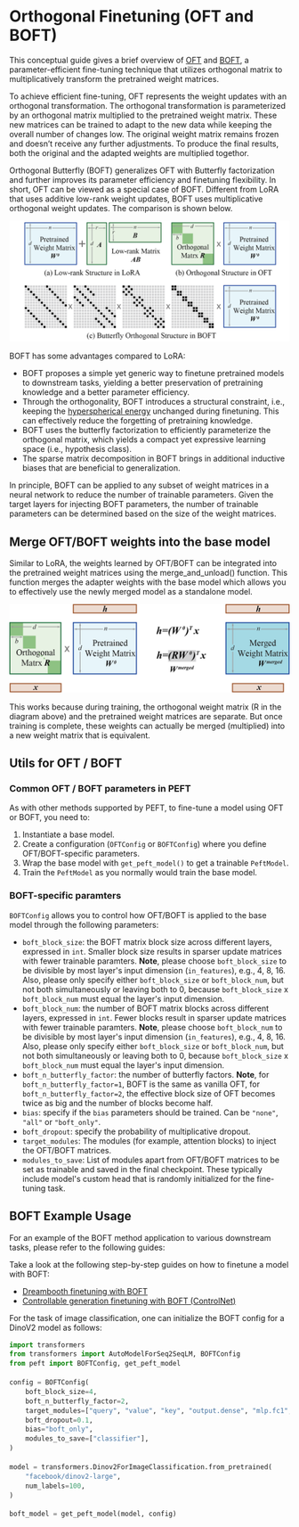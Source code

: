 <!--Copyright 2023 The HuggingFace Team. All rights reserved.

Licensed under the Apache License, Version 2.0 (the "License"); you may not use this file except in compliance with
the License. You may obtain a copy of the License at

http://www.apache.org/licenses/LICENSE-2.0

Unless required by applicable law or agreed to in writing, software distributed under the License is distributed on
an "AS IS" BASIS, WITHOUT WARRANTIES OR CONDITIONS OF ANY KIND, either express or implied. See the License for the
specific language governing permissions and limitations under the License.

⚠️ Note that this file is in Markdown but contain specific syntax for our doc-builder (similar to MDX) that may not be
rendered properly in your Markdown viewer.

-->

# Orthogonal Finetuning (OFT and BOFT)

This conceptual guide gives a brief overview of [OFT](https://arxiv.org/abs/2306.07280) and [BOFT](https://arxiv.org/abs/2311.06243), a parameter-efficient fine-tuning technique that utilizes orthogonal matrix to multiplicatively transform the pretrained weight matrices.

To achieve efficient fine-tuning, OFT represents the weight updates with an orthogonal transformation. The orthogonal transformation is parameterized by an orthogonal matrix multiplied to the pretrained weight matrix. These new matrices can be trained to adapt to the new data while keeping the overall number of changes low. The original weight matrix remains frozen and doesn’t receive any further adjustments. To produce the final results, both the original and the adapted weights are multiplied togethor.

Orthogonal Butterfly (BOFT) generalizes OFT with Butterfly factorization and further improves its parameter efficiency and finetuning flexibility. In short, OFT can be viewed as a special case of BOFT. Different from LoRA that uses additive low-rank weight updates, BOFT uses multiplicative orthogonal weight updates. The comparison is shown below.

<div class="flex justify-center">
    <img src="https://raw.githubusercontent.com/wy1iu/butterfly-oft/main/assets/BOFT_comparison.png"/>
</div>


BOFT has some advantages compared to LoRA:

* BOFT proposes a simple yet generic way to finetune pretrained models to downstream tasks, yielding a better preservation of pretraining knowledge and a better parameter efficiency.
* Through the orthogonality, BOFT introduces a structural constraint, i.e., keeping the [hyperspherical energy](https://arxiv.org/abs/1805.09298) unchanged during finetuning. This can effectively reduce the forgetting of pretraining knowledge.
* BOFT uses the butterfly factorization to efficiently parameterize the orthogonal matrix, which yields a compact yet expressive learning space (i.e., hypothesis class).
* The sparse matrix decomposition in BOFT brings in additional inductive biases that are beneficial to generalization.

In principle, BOFT can be applied to any subset of weight matrices in a neural network to reduce the number of trainable parameters. Given the target layers for injecting BOFT parameters, the number of trainable parameters can be determined based on the size of the weight matrices.

## Merge OFT/BOFT weights into the base model

Similar to LoRA, the weights learned by OFT/BOFT can be integrated into the pretrained weight matrices using the merge_and_unload() function. This function merges the adapter weights with the base model which allows you to effectively use the newly merged model as a standalone model.

<div class="flex justify-center">
    <img src="https://raw.githubusercontent.com/wy1iu/butterfly-oft/main/assets/boft_merge.png"/>
</div>

This works because during training, the orthogonal weight matrix (R in the diagram above) and the pretrained weight matrices are separate. But once training is complete, these weights can actually be merged (multiplied) into a new weight matrix that is equivalent.

## Utils for OFT / BOFT

### Common OFT / BOFT parameters in PEFT

As with other methods supported by PEFT, to fine-tune a model using OFT or BOFT, you need to:

1. Instantiate a base model.
2. Create a configuration (`OFTConfig` or `BOFTConfig`) where you define OFT/BOFT-specific parameters.
3. Wrap the base model with `get_peft_model()` to get a trainable `PeftModel`.
4. Train the `PeftModel` as you normally would train the base model.


### BOFT-specific paramters

`BOFTConfig` allows you to control how OFT/BOFT is applied to the base model through the following parameters:

- `boft_block_size`: the BOFT matrix block size across different layers, expressed in `int`. Smaller block size results in sparser update matrices with fewer trainable paramters. **Note**, please choose `boft_block_size` to be divisible by most layer's input dimension (`in_features`), e.g., 4, 8, 16. Also, please only
specify either `boft_block_size` or `boft_block_num`, but not both simultaneously or leaving both to 0, because `boft_block_size` x `boft_block_num` must equal the layer's input dimension.
- `boft_block_num`: the number of BOFT matrix blocks across different layers, expressed in `int`. Fewer blocks result in sparser update matrices with fewer trainable paramters. **Note**, please choose `boft_block_num` to be divisible by most layer's input dimension (`in_features`), e.g., 4, 8, 16. Also, please only
specify either `boft_block_size` or `boft_block_num`, but not both simultaneously or leaving both to 0, because `boft_block_size` x `boft_block_num` must equal the layer's input dimension.
- `boft_n_butterfly_factor`: the number of butterfly factors. **Note**, for `boft_n_butterfly_factor=1`, BOFT is the same as vanilla OFT, for `boft_n_butterfly_factor=2`, the effective block size of OFT becomes twice as big and the number of blocks become half.
- `bias`: specify if the `bias` parameters should be trained. Can be `"none"`, `"all"` or `"boft_only"`.
- `boft_dropout`: specify the probability of multiplicative dropout.
- `target_modules`: The modules (for example, attention blocks) to inject the OFT/BOFT matrices.
- `modules_to_save`: List of modules apart from OFT/BOFT matrices to be set as trainable and saved in the final checkpoint. These typically include model's custom head that is randomly initialized for the fine-tuning task.



## BOFT Example Usage

For an example of the BOFT method application to various downstream tasks, please refer to the following guides:

Take a look at the following step-by-step guides on how to finetune a model with BOFT:
- [Dreambooth finetuning with BOFT](../task_guides/boft_dreambooth)
- [Controllable generation finetuning with BOFT (ControlNet)](../task_guides/boft_controlnet)

For the task of image classification, one can initialize the BOFT config for a DinoV2 model as follows:

```py
import transformers
from transformers import AutoModelForSeq2SeqLM, BOFTConfig
from peft import BOFTConfig, get_peft_model

config = BOFTConfig(
    boft_block_size=4,
    boft_n_butterfly_factor=2,
    target_modules=["query", "value", "key", "output.dense", "mlp.fc1", "mlp.fc2"],
    boft_dropout=0.1,
    bias="boft_only",
    modules_to_save=["classifier"],
)

model = transformers.Dinov2ForImageClassification.from_pretrained(
    "facebook/dinov2-large",
    num_labels=100,
)

boft_model = get_peft_model(model, config)
```
